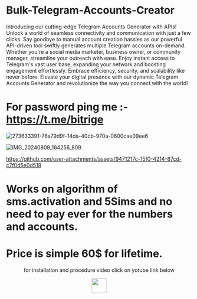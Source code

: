 # Bulk-Telegram-Accounts-Creator

Introducing our cutting-edge Telegram Accounts Generator with APIs! Unlock a world of seamless connectivity and communication with just a few clicks. Say goodbye to manual account creation hassles as our powerful API-driven tool swiftly generates multiple Telegram accounts on-demand. Whether you're a social media marketer, business owner, or community manager, streamline your outreach with ease. Enjoy instant access to Telegram's vast user base, expanding your network and boosting engagement effortlessly. Embrace efficiency, security, and scalability like never before. Elevate your digital presence with our dynamic Telegram Accounts Generator and revolutionize the way you connect with the world!

# For password ping me :- https://t.me/bitrige
![273633391-76a79d9f-14da-40cb-970a-0600cae09ee6](https://github.com/user-attachments/assets/c0c796bb-c853-446a-ae08-821323208b6d)

![IMG_20240809_164256_809](https://github.com/user-attachments/assets/d83e47a8-65cf-4020-b114-92a6a2573ae6)

https://github.com/user-attachments/assets/9471217c-15f0-4214-87cd-c7f0d5e0d518


# Works on algorithm of sms.activation and 5Sims and no need to pay ever for the numbers and accounts.

# Price is simple 60$ for lifetime.

<p align="center">
  for installation and procedure video click on yotube link below
</p>
<p align="center">
  <a href="https://www.youtube.com/watch?v=iRY4qGgzKMA">
    <img src="https://www.iconsdb.com/icons/preview/red/youtube-4-xxl.png" width="40" height="40">
  </a>
</p>

